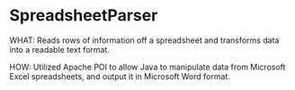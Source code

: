 # SpreadsheetParser

WHAT: Reads rows of information off a spreadsheet and transforms data into a readable text format. 

HOW: Utilized Apache POI to allow Java to manipulate data from Microsoft Excel spreadsheets, and output it in Microsoft Word format. 

